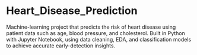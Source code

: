 # Heart_Disease_Prediction
Machine-learning project that predicts the risk of heart disease using patient data such as age, blood pressure, and cholesterol. Built in Python with Jupyter Notebook, using data cleaning, EDA, and classification models to achieve accurate early-detection insights.
